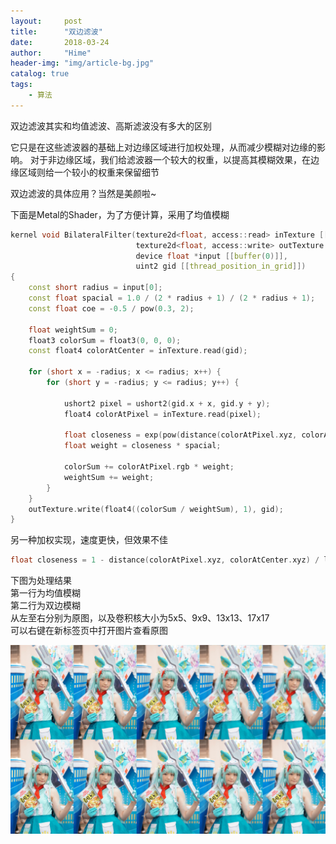```yaml
---
layout:     post
title:      "双边滤波"
date:       2018-03-24
author:     "Hime"
header-img: "img/article-bg.jpg"
catalog: true
tags:
    - 算法
---
```


双边滤波其实和均值滤波、高斯滤波没有多大的区别  

它只是在这些滤波器的基础上对边缘区域进行加权处理，从而减少模糊对边缘的影响。
对于非边缘区域，我们给滤波器一个较大的权重，以提高其模糊效果，在边缘区域则给一个较小的权重来保留细节

双边滤波的具体应用？当然是美颜啦~

下面是Metal的Shader，为了方便计算，采用了均值模糊

```c++
kernel void BilateralFilter(texture2d<float, access::read> inTexture [[texture(0)]],
                            texture2d<float, access::write> outTexture [[texture(1)]],
                            device float *input [[buffer(0)]],
                            uint2 gid [[thread_position_in_grid]])
{
    const short radius = input[0];
    const float spacial = 1.0 / (2 * radius + 1) / (2 * radius + 1);
    const float coe = -0.5 / pow(0.3, 2);
    
    float weightSum = 0;
    float3 colorSum = float3(0, 0, 0);
    const float4 colorAtCenter = inTexture.read(gid);
    
    for (short x = -radius; x <= radius; x++) {
        for (short y = -radius; y <= radius; y++) {
            
            ushort2 pixel = ushort2(gid.x + x, gid.y + y);
            float4 colorAtPixel = inTexture.read(pixel);
            
            float closeness = exp(pow(distance(colorAtPixel.xyz, colorAtCenter.xyz), 2) * coe);
            float weight = closeness * spacial;
            
            colorSum += colorAtPixel.rgb * weight;
            weightSum += weight;
        }
    }
    outTexture.write(float4((colorSum / weightSum), 1), gid);
}
```

另一种加权实现，速度更快，但效果不佳

```c++
float closeness = 1 - distance(colorAtPixel.xyz, colorAtCenter.xyz) / length(float3(1,1,1));
```

下图为处理结果  
第一行为均值模糊  
第二行为双边模糊  
从左至右分别为原图，以及卷积核大小为5x5、9x9、13x13、17x17  
可以右键在新标签页中打开图片查看原图

![](/img/bilateral/Beauty.jpg)




